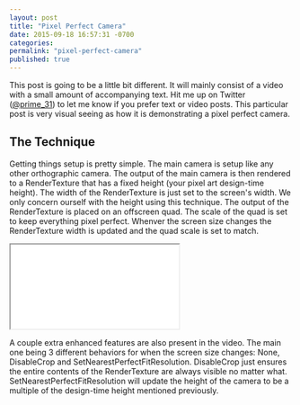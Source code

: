 ```yaml
---
layout: post
title: "Pixel Perfect Camera"
date: 2015-09-18 16:57:31 -0700
categories:
permalink: "pixel-perfect-camera"
published: true
---
```



This post is going to be a little bit different. It will mainly consist of a video with a small amount of accompanying text. Hit me up on Twitter ([@prime_31](https://twitter.com/prime_31)) to let me know if you prefer text or video posts. This particular post is very visual seeing as how it is demonstrating a pixel perfect camera.


<!-- more -->


## The Technique

Getting things setup is pretty simple. The main camera is setup like any other orthographic camera. The output of the main camera is then rendered to a RenderTexture that has a fixed height (your pixel art design-time height). The width of the RenderTexture is just set to the screen's width. We only concern ourself with the height using this technique. The output of the RenderTexture is placed on an offscreen quad. The scale of the quad is set to keep everything pixel perfect. Whenver the screen size changes the RenderTexture width is updated and the quad scale is set to match.


<div class="embed-video-container"><iframe src="//www.youtube.com/embed/yI8JrBNTwkc" allowfullscreen></iframe></div>


A couple extra enhanced features are also present in the video. The main one being 3 different behaviors for when the screen size changes: None, DisableCrop and SetNearestPerfectFitResolution. DisableCrop just ensures the entire contents of the RenderTexture are always visible no matter what. SetNearestPerfectFitResolution will update the height of the camera to be a multiple of the design-time height mentioned previously.